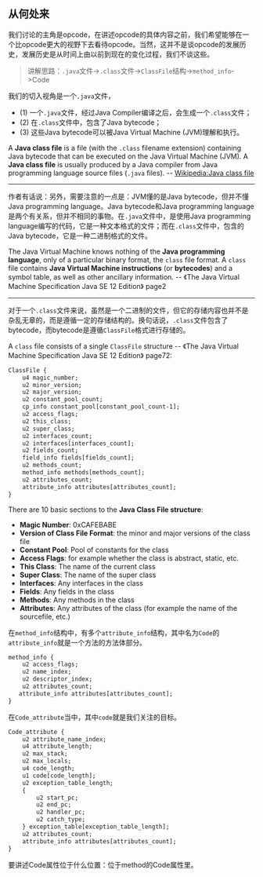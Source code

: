 
## 从何处来

我们讨论的主角是opcode，在讲述opcode的具体内容之前，我们希望能够在一个比opcode更大的视野下去看待opcode。当然，这并不是谈opcode的发展历史，发展历史是从时间上由以前到现在的变化过程，我们不谈这些。

> 讲解思路：`.java`文件->`.class`文件->`ClassFile`结构->`method_info`->Code

我们的切入视角是一个`.java`文件，

- (1) 一个`.java`文件，经过Java Compiler编译之后，会生成一个`.class`文件；
- (2) 在`.class`文件中，包含了Java bytecode；
- (3) 这些Java bytecode可以被Java Virtual Machine (JVM)理解和执行。

A **Java class file** is a file (with the `.class` filename extension) containing Java bytecode that can be executed on the Java Virtual Machine (JVM). A **Java class file** is usually produced by a Java compiler from Java programming language source files (`.java` files). -- [Wikipedia:Java class file](https://en.wikipedia.org/wiki/Java_class_file)

<hr/>

作者有话说：另外，需要注意的一点是：JVM懂的是Java bytecode，但并不懂Java programming language。Java bytecode和Java programming language是两个有关系，但并不相同的事物。在`.java`文件中，是使用Java programming language编写的代码，它是一种文本格式的文件；而在`.class`文件中，包含的Java bytecode，它是一种二进制格式的文件。

The Java Virtual Machine knows nothing of the **Java programming language**, only of a particular binary format, the `class` file format. A `class` file contains **Java Virtual Machine instructions** (or **bytecodes**) and a symbol table, as well as other ancillary information. -- 《The Java Virtual Machine Specification Java SE 12 Edition》 page2

<hr/>

对于一个`.class`文件来说，虽然是一个二进制的文件，但它的存储内容也并不是杂乱无章的，而是遵循一定的存储结构的。换句话说，`.class`文件包含了bytecode，而bytecode是遵循`ClassFile`格式进行存储的。

A `class` file consists of a single `ClassFile` structure -- 《The Java Virtual Machine Specification Java SE 12 Edition》 page72:

```txt
ClassFile {
    u4 magic_number;
    u2 minor_version;
    u2 major_version;
    u2 constant_pool_count;
    cp_info constant_pool[constant_pool_count-1];
    u2 access_flags;
    u2 this_class;
    u2 super_class;
    u2 interfaces_count;
    u2 interfaces[interfaces_count];
    u2 fields_count;
    field_info fields[fields_count];
    u2 methods_count;
    method_info methods[methods_count];
    u2 attributes_count;
    attribute_info attributes[attributes_count];
}
```

There are 10 basic sections to the **Java Class File structure**:

- **Magic Number**: 0xCAFEBABE
- **Version of Class File Format**: the minor and major versions of the class file
- **Constant Pool**: Pool of constants for the class
- **Access Flags**: for example whether the class is abstract, static, etc.
- **This Class**: The name of the current class
- **Super Class**: The name of the super class
- **Interfaces**: Any interfaces in the class
- **Fields**: Any fields in the class
- **Methods**: Any methods in the class
- **Attributes**: Any attributes of the class (for example the name of the sourcefile, etc.)

在`method_info`结构中，有多个`attribute_info`结构，其中名为`Code`的`attribute_info`就是一个方法的方法体部分。

```txt
method_info {
    u2 access_flags;
    u2 name_index;
    u2 descriptor_index;
    u2 attributes_count;
   attribute_info attributes[attributes_count];
}
```

在`Code_attribute`当中，其中`code`就是我们关注的目标。

```txt
Code_attribute {
    u2 attribute_name_index;
    u4 attribute_length;
    u2 max_stack;
    u2 max_locals;
    u4 code_length;
    u1 code[code_length];
    u2 exception_table_length;
    {
        u2 start_pc;
        u2 end_pc;
        u2 handler_pc;
        u2 catch_type;
    } exception_table[exception_table_length];
    u2 attributes_count;
    attribute_info attributes[attributes_count];
}
```

要讲述Code属性位于什么位置：位于method的Code属性里。
